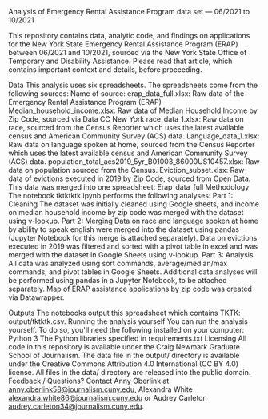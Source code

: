 Analysis of Emergency Rental Assistance Program data set — 06/2021 to 10/2021

This repository contains data, analytic code, and findings on applications for the New York State Emergency Rental Assistance Program (ERAP) between 06/2021 and 10/2021, sourced via the New York State Office of Temporary and Disability Assistance. Please read that article, which contains important context and details, before proceeding.

Data
This analysis uses six spreadsheets.
The spreadsheets come from the following sources:
Name of source:
erap_data_full.xlsx: Raw data of the Emergency Rental Assistance Program (ERAP)
Median_household_income.xlsx: Raw data of Median Household Income by Zip Code, sourced via Data CC New York
race_data_1.xlsx: Raw data on race, sourced from the Census Reporter which uses the latest available census and American Community Survey (ACS) data.
Language_data_1.xlsx: Raw data on language spoken at home, sourced from the Census Reporter which uses the latest available census and American Community Survey (ACS) data.
population_total_acs2019_5yr_B01003_86000US10457.xlsx: Raw data on population sourced from the Census.
Eviction_subset.xlsx: Raw data of evictions executed in 2019 by Zip Code, sourced from Open Data.
This data was merged into one spreadsheet:
Erap_data_full
Methodology
The notebook tktktktk.ipynb performs the following analyses:
Part 1: Cleaning
The dataset was initially cleaned using Google sheets, and income on median household income by zip code was merged with the dataset using v-lookup.
Part 2: Merging
Data on race and language spoken at home by ability to speak english were merged into the dataset using pandas (Jupyter Notebook for this merge is attached separately).
Data on evictions executed in 2019 was filtered and sorted with a pivot table in excel and was merged with the dataset in Google Sheets using v-lookup. 
Part 3: Analysis
All data was analyzed using sort commands, average/median/max commands, and pivot tables in Google Sheets. Additional data analyses will be performed using pandas in a Jupyter Notebook, to be attached separately. 
Map of ERAP assistance applications by zip code was created via Datawrapper.

Outputs
The notebooks output this spreadsheet which contains TKTK: output/tktktk.csv.
Running the analysis yourself
You can run the analysis yourself. To do so, you'll need the following installed on your computer:
Python 3
The Python libraries specified in requirements.txt
Licensing
All code in this repository is available under the Craig Newmark Graduate School of Journalism. The data file in the output/ directory is available under the Creative Commons Attribution 4.0 International (CC BY 4.0) license. All files in the data/ directory are released into the public domain.
Feedback / Questions?
Contact Anny Oberlink at anny.oberlink58@journalism.cuny.edu, Alexandra White alexandra.white86@journalism.cuny.edu or Audrey Carleton audrey.carleton34@journalism.cuny.edu.

